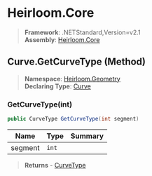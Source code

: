 # Heirloom.Core

> **Framework**: .NETStandard,Version=v2.1  
> **Assembly**: [Heirloom.Core][0]

## Curve.GetCurveType (Method)

> **Namespace**: [Heirloom.Geometry][0]  
> **Declaring Type**: [Curve][1]

### GetCurveType(int)

```cs
public CurveType GetCurveType(int segment)
```

| Name    | Type  | Summary |
|---------|-------|---------|
| segment | `int` |         |

> **Returns** - [CurveType][2]

[0]: ../../../Heirloom.Core.md
[1]: ../Curve.md
[2]: ../CurveType.md
